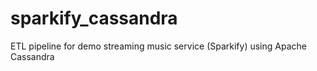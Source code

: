 # sparkify_cassandra
ETL pipeline for demo streaming music service (Sparkify) using Apache Cassandra
